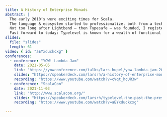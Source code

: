 ```yaml
---
title: A History of Enterprise Monads
abstract: |
  The early 2010’s were exciting times for Scala.
  The language & ecosystem started to professionalize, both from a technical (binary compatibility) and a community point of view (many conferences were started).
  Not too long after Lightbend – then Typesafe – was founded, I registered the typelevel.org domain on a whim and put together a rudimentary website advertising a few FP-minded Scala libraries.
  Fast forward to today: Typelevel is known for a wealth of functional libraries, beginner-friendly educational resources, a series of conferences and a distinct ecosystem – including a custom compiler – within the Scala community. In this talk, I’d like to examine what got us there and into the mainstream.
slides:
  file: "slides"
  length: 61
video: { id: "aEYxduckcxg" }
conferences:
  - conference: "YOW! Lambda Jam"
    date: 2021-05-05
    link: "https://yowconference.com/talks/lars-hupel/yow-lambda-jam-2021/a-history-of-enterprise-monads-15228/"
    slides: "https://speakerdeck.com/larsrh/a-history-of-enterprise-monads"
    recording: "https://www.youtube.com/watch?v=cVqt_hcUR3w"
  - conference: "ScalaCon"
    date: 2021-11-03
    link: "http://www.scalacon.org/"
    slides: "https://speakerdeck.com/larsrh/typelevel-the-past-the-present-the-future"
    recording: "https://www.youtube.com/watch?v=aEYxduckcxg"

---
```

